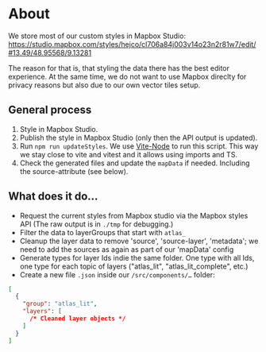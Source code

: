 # About

We store most of our custom styles in Mapbox Studio:
https://studio.mapbox.com/styles/hejco/cl706a84j003v14o23n2r81w7/edit/#13.49/48.95568/9.13281

The reason for that is, that styling the data there has the best editor experience. At the same time, we do not want to use Mapbox direclty for privacy reasons but also due to our own vector tiles setup.

## General process

1. Style in Mapbox Studio.
1. Publish the style in Mapbox Studio (only then the API output is updated).
1. Run `npm run updateStyles`.
   We use [Vite-Node](https://www.npmjs.com/package/vite-node) to run this script.
   This way we stay close to vite and vitest and it allows using imports and TS.
1. Check the generated files and update the `mapData` if needed.
   Including the source-attribute (see below).

## What does it do…

- Request the current styles from Mapbox studio via the Mapbox styles API
  (The raw output is in `./tmp` for debugging.)
- Filter the data to layerGroups that start with `atlas_`
- Cleanup the layer data to remove 'source', 'source-layer', 'metadata'; we need to add the sources as again as part of our 'mapData' config
- Generate types for layer Ids indie the same folder.
  One type with all Ids, one type for each topic of layers ("atlas_lit", "atlas_lit_complete", etc.)
- Create a new file `.json` inside our `/src/components/…` folder:

```json
[
  {
    "group": "atlas_lit",
    "layers": [
      /* Cleaned layer objects */
    ]
  }
]
```
